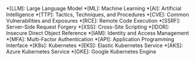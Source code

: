 *[LLM]: Large Language Model
*[ML]: Machine Learning
*[AI]: Artificial Intelligence
*[TTP]: Tactics, Techniques, and Procedures
*[CVE]: Common Vulnerabilities and Exposures
*[RCE]: Remote Code Execution
*[SSRF]: Server-Side Request Forgery
*[XSS]: Cross-Site Scripting
*[IDOR]: Insecure Direct Object Reference
*[IAM]: Identity and Access Management
*[MFA]: Multi-Factor Authentication
*[API]: Application Programming Interface
*[K8s]: Kubernetes
*[EKS]: Elastic Kubernetes Service
*[AKS]: Azure Kubernetes Service
*[GKE]: Google Kubernetes Engine
